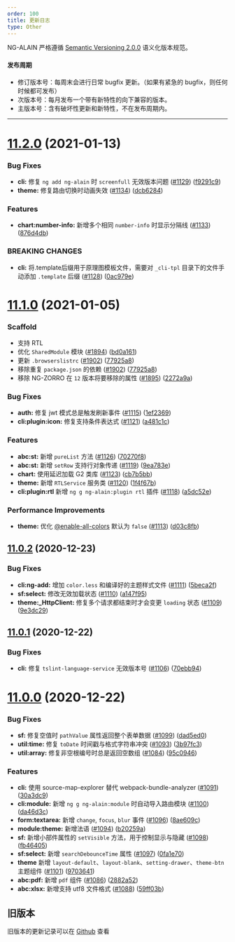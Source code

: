 ```yaml
---
order: 100
title: 更新日志
type: Other
---
```


NG-ALAIN 严格遵循 [Semantic Versioning 2.0.0](http://semver.org/lang/zh-CN/) 语义化版本规范。

#### 发布周期

* 修订版本号：每周末会进行日常 bugfix 更新。（如果有紧急的 bugfix，则任何时候都可发布）
* 次版本号：每月发布一个带有新特性的向下兼容的版本。
* 主版本号：含有破坏性更新和新特性，不在发布周期内。

---

# [11.2.0](https://github.com/ng-alain/delon/compare/11.1.0...11.2.0) (2021-01-13)

### Bug Fixes

* **cli:** 修复 `ng add ng-alain` 时 `screenfull` 无效版本问题 ([#1129](https://github.com/ng-alain/delon/issues/1129)) ([f9291c9](https://github.com/ng-alain/delon/commit/f9291c9852fd769d91c8f395b5462aac110d8e1a))
* **theme:** 修复路由切换时动画失效 ([#1134](https://github.com/ng-alain/delon/issues/1134)) ([dcb6284](https://github.com/ng-alain/delon/commit/dcb628495a52e4a0b61ee4ad7a692243f29c90c7))

### Features

* **chart:number-info:** 新增多个相同 `number-info` 时显示分隔线 ([#1133](https://github.com/ng-alain/delon/issues/1133)) ([876d4db](https://github.com/ng-alain/delon/commit/876d4db798dfc4cd1ee077324fe3a459bc6fff72))

### BREAKING CHANGES

* **cli:** 将.template后缀用于原理图模板文件，需要对 `_cli-tpl` 目录下的文件手动添加 `.template` 后缀 ([#1128](https://github.com/ng-alain/delon/issues/1128)) ([0ac979e](https://github.com/ng-alain/delon/commit/0ac979e4cc7dcbdfba923be6327e414f3991b2d7))


# [11.1.0](https://github.com/ng-alain/delon/compare/11.0.2...11.1.0) (2021-01-05)

### Scaffold

* 支持 RTL
* 优化 `SharedModule` 模块 ([#1894](https://github.com/ng-alain/ng-alain/pull/1894)) ([bd0a161](https://github.com/ng-alain/ng-alain/commit/bd0a16163e4b3f9ebc4a4d80eb3829fe3ad7d731))
* 更新 `.browserslistrc` ([#1902](https://github.com/ng-alain/ng-alain/pull/1902)) ([77925a8](https://github.com/ng-alain/ng-alain/commit/77925a8e1dda832ce3a54c26ed09377fd6c9e09d))
* 移除重复 `package.json` 的依赖 ([#1902](https://github.com/ng-alain/ng-alain/pull/1902)) ([77925a8](https://github.com/ng-alain/ng-alain/commit/77925a8e1dda832ce3a54c26ed09377fd6c9e09d))
* 移除 NG-ZORRO 在 `12` 版本将要移除的属性 ([#1895](https://github.com/ng-alain/ng-alain/pull/1895)) ([2272a9a](https://github.com/ng-alain/ng-alain/commit/2272a9ae7e1da1b87cda3dd796e0708c33f608c1))

### Bug Fixes

* **auth:** 修复 jwt 模式总是触发刷新事件 ([#1115](https://github.com/ng-alain/delon/issues/1115)) ([1ef2369](https://github.com/ng-alain/delon/commit/1ef23696d5ff8de8133cbe2d5e7a53cedee2f5d6))
* **cli:plugin:icon:** 修复支持条件表达式 ([#1121](https://github.com/ng-alain/delon/issues/1121)) ([a481c1c](https://github.com/ng-alain/delon/commit/a481c1c257edaac603852c0096c5f4a4ecb371f5))

### Features

* **abc:st:** 新增 `pureList` 方法 ([#1126](https://github.com/ng-alain/delon/issues/1126)) ([70270f8](https://github.com/ng-alain/delon/commit/70270f8bb4914e5ad2bd4d769f121131b4e98944))
* **abc:st:** 新增 `setRow` 支持行对象传递 ([#1119](https://github.com/ng-alain/delon/issues/1119)) ([9ea783e](https://github.com/ng-alain/delon/commit/9ea783e327d206b8cc8ad0d10cd2b56bd454d173))
* **chart:** 使用延迟加载 G2 类库 ([#1123](https://github.com/ng-alain/delon/issues/1123)) ([cb7b5bb](https://github.com/ng-alain/delon/commit/cb7b5bbbbaeb218ac4e912275cd77e97dfc6e7e2))
* **theme:** 新增 `RTLService` 服务类 ([#1120](https://github.com/ng-alain/delon/issues/1120)) ([1f4f67b](https://github.com/ng-alain/delon/commit/1f4f67b239f6ea7227aca046ba9110642a43e774))
* **cli:plugin:rtl** 新增 `ng g ng-alain:plugin rtl` 插件 ([#1118](https://github.com/ng-alain/delon/issues/1118)) ([a5dc52e](https://github.com/ng-alain/delon/commit/a5dc52e0e180b18450e1d07537ff3da865c166b2))

### Performance Improvements

* **theme:** 优化 [@enable-all-colors](https://github.com/enable-all-colors) 默认为 `false` ([#1113](https://github.com/ng-alain/delon/issues/1113)) ([d03c8fb](https://github.com/ng-alain/delon/commit/d03c8fb1344b8d692e987fcd259e7d58417ec9dc))


## [11.0.2](https://github.com/ng-alain/delon/compare/11.0.1...11.0.2) (2020-12-23)

### Bug Fixes

* **cli:ng-add:** 增加 `color.less` 和编译好的主题样式文件 ([#1111](https://github.com/ng-alain/delon/issues/1111)) ([5beca2f](https://github.com/ng-alain/delon/commit/5beca2fe36c64e5fdba6732facd276311ac6291b))
* **sf:select:** 修改无效加载状态 ([#1110](https://github.com/ng-alain/delon/issues/1110)) ([a147f95](https://github.com/ng-alain/delon/commit/a147f95cc1d8d0c7524827cdd732b3ece47490cb))
* **theme:_HttpClient:** 修复多个请求都结束时才会变更 `loading` 状态 ([#1109](https://github.com/ng-alain/delon/issues/1109)) ([9e3dc29](https://github.com/ng-alain/delon/commit/9e3dc29782bc9334e62abbf6afccb5a62e903653))


## [11.0.1](https://github.com/ng-alain/delon/compare/11.0.0...11.0.1) (2020-12-22)

### Bug Fixes

* **cli:** 修复 `tslint-language-service` 无效版本号 ([#1106](https://github.com/ng-alain/delon/issues/1106)) ([70ebb94](https://github.com/ng-alain/delon/commit/70ebb94c98116381c5dc32a07f3254675a56f6a3))


# [11.0.0](https://github.com/ng-alain/delon/compare/10.1.3...11.0.0) (2020-12-22)

### Bug Fixes

* **sf:** 修复空值时 `pathValue` 属性返回整个表单数据 ([#1099](https://github.com/ng-alain/delon/issues/1099)) ([dad5ed0](https://github.com/ng-alain/delon/commit/dad5ed045d5c559cb2e4ab3b92f297e7c1ee9f3c))
* **util:time:** 修复 `toDate` 时间戳与格式字符串冲突 ([#1093](https://github.com/ng-alain/delon/issues/1093)) ([3b97fc3](https://github.com/ng-alain/delon/commit/3b97fc3f33a58ff2701df52d1a0a055dfc523165))
* **util:array:** 修复非空根编号时总是返回空数组 ([#1084](https://github.com/ng-alain/delon/issues/1084)) ([95c0946](https://github.com/ng-alain/delon/commit/95c0946f3dff1399ca567ad17dccc5a58542bb65))

### Features

* **cli:** 使用 source-map-explorer 替代 webpack-bundle-analyzer ([#1091](https://github.com/ng-alain/delon/issues/1091)) ([30a3dc9](https://github.com/ng-alain/delon/commit/30a3dc972f02138fbd572114789738a957454b3d))
* **cli:module:** 新增 `ng g ng-alain:module` 时自动导入路由模块 ([#1100](https://github.com/ng-alain/delon/issues/1100)) ([da46d3c](https://github.com/ng-alain/delon/commit/da46d3c496cc13adc8430ed9bea2829a435d4b68))
* **form:textarea:** 新增 `change`, `focus`, `blur` 事件 ([#1096](https://github.com/ng-alain/delon/issues/1096)) ([8ae609c](https://github.com/ng-alain/delon/commit/8ae609c8459cce3db0d9973a63f3e1e35547ec98))
* **module:theme:** 新增法语 ([#1094](https://github.com/ng-alain/delon/issues/1094)) ([b20259a](https://github.com/ng-alain/delon/commit/b20259a787ca76671e9578ada060737ce32a6a92))
* **sf:** 新增小部件属性的 `setVisible` 方法，用于控制显示与隐藏 ([#1098](https://github.com/ng-alain/delon/issues/1098)) ([fb46405](https://github.com/ng-alain/delon/commit/fb464050607effa595bae9f679c5097131039003))
* **sf:select:** 新增 `searchDebounceTime` 属性 ([#1097](https://github.com/ng-alain/delon/issues/1097)) ([0fa1e70](https://github.com/ng-alain/delon/commit/0fa1e70a88a6cc400ff036b92556ebf3a67e33db))
* **theme** 新增 `layout-default`、`layout-blank`、`setting-drawer`、`theme-btn` 主题组件 ([#1101](https://github.com/ng-alain/delon/issues/1101)) ([9703641](https://github.com/ng-alain/delon/commit/9703641147cb49b9853b1cb175241793177a5bff))
* **abc:pdf:** 新增 `pdf` 组件 ([#1086](https://github.com/ng-alain/delon/issues/1086)) ([2882a52](https://github.com/ng-alain/delon/commit/2882a5283ebc869afb33db476de9167e8def5de0))
* **abc:xlsx:** 新增支持 utf8 文件格式 ([#1088](https://github.com/ng-alain/delon/issues/1088)) ([59ff03b](https://github.com/ng-alain/delon/commit/59ff03bf8474d311a6d196bf993e7679fbb29ebf))

## 旧版本

旧版本的更新记录可以在 [Github](https://github.com/ng-alain/ng-alain/releases) 查看
